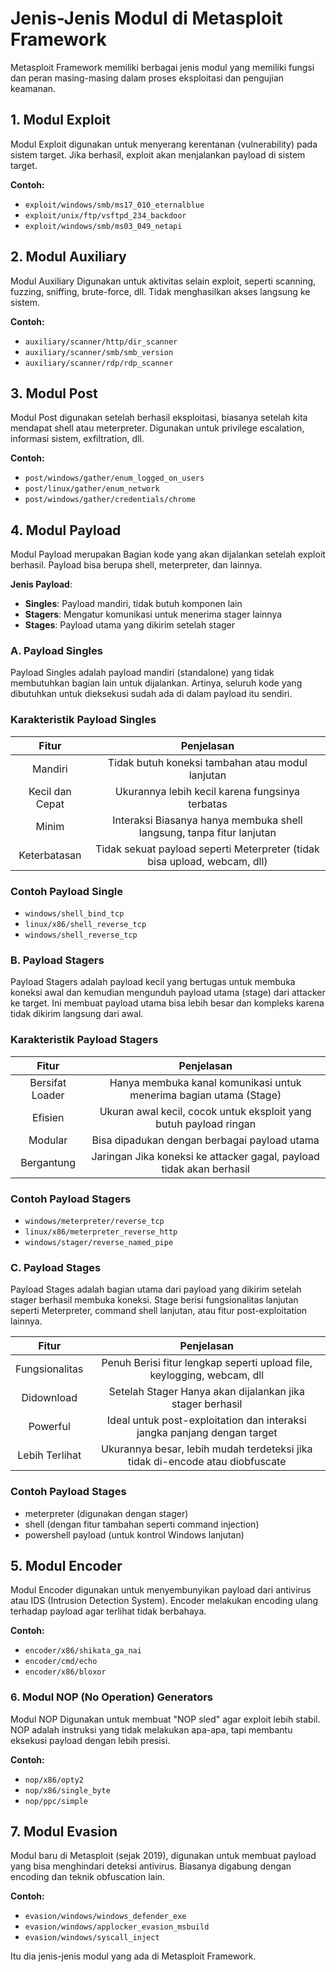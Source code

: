 # Jenis-Jenis Modul di Metasploit Framework

Metasploit Framework memiliki berbagai jenis modul yang memiliki fungsi dan peran masing-masing dalam proses eksploitasi dan pengujian keamanan.

## 1. Modul Exploit

Modul Exploit digunakan untuk menyerang kerentanan (vulnerability) pada sistem target. Jika berhasil, exploit akan menjalankan payload di sistem target.

**Contoh:**

- `exploit/windows/smb/ms17_010_eternalblue`
- `exploit/unix/ftp/vsftpd_234_backdoor`
- `exploit/windows/smb/ms03_049_netapi`

## 2. Modul Auxiliary

Modul Auxiliary Digunakan untuk aktivitas selain exploit, seperti scanning, fuzzing, sniffing, brute-force, dll. Tidak menghasilkan akses langsung ke sistem.

**Contoh:**

- `auxiliary/scanner/http/dir_scanner`
- `auxiliary/scanner/smb/smb_version`
- `auxiliary/scanner/rdp/rdp_scanner`

## 3. Modul Post

Modul Post digunakan setelah berhasil eksploitasi, biasanya setelah kita mendapat shell atau meterpreter. Digunakan untuk privilege escalation, informasi sistem, exfiltration, dll.

**Contoh:**

- `post/windows/gather/enum_logged_on_users`
- `post/linux/gather/enum_network`
- `post/windows/gather/credentials/chrome`

## 4. Modul Payload

Modul Payload merupakan Bagian kode yang akan dijalankan setelah exploit berhasil. Payload bisa berupa shell, meterpreter, dan lainnya.

**Jenis Payload**:

- **Singles**: Payload mandiri, tidak butuh komponen lain
- **Stagers**: Mengatur komunikasi untuk menerima stager lainnya
- **Stages**: Payload utama yang dikirim setelah stager

### A. Payload Singles

Payload Singles adalah payload mandiri (standalone) yang tidak membutuhkan bagian lain untuk dijalankan. Artinya, seluruh kode yang dibutuhkan untuk dieksekusi sudah ada di dalam payload itu sendiri.

### Karakteristik Payload Singles

| Fitur	| Penjelasan |
|:--:|:--:|
| Mandiri |	Tidak butuh koneksi tambahan atau modul lanjutan |
| Kecil dan Cepat	| Ukurannya lebih kecil karena fungsinya terbatas |
| Minim | Interaksi	Biasanya hanya membuka shell langsung, tanpa fitur lanjutan |
| Keterbatasan | Tidak sekuat payload seperti Meterpreter (tidak bisa upload, webcam, dll) |

### Contoh Payload Single

- `windows/shell_bind_tcp`
- `linux/x86/shell_reverse_tcp`
- `windows/shell_reverse_tcp`

### B. Payload Stagers

Payload Stagers adalah payload kecil yang bertugas untuk membuka koneksi awal dan kemudian mengunduh payload utama (stage) dari attacker ke target. Ini membuat payload utama bisa lebih besar dan kompleks karena tidak dikirim langsung dari awal.

### Karakteristik Payload Stagers

| Fitur	| Penjelasan |
|:--:|:--:|
| Bersifat Loader | Hanya membuka kanal komunikasi untuk menerima bagian utama (Stage) |
| Efisien | Ukuran awal kecil, cocok untuk eksploit yang butuh payload ringan |
| Modular | Bisa dipadukan dengan berbagai payload utama |
| Bergantung | Jaringan	Jika koneksi ke attacker gagal, payload tidak akan berhasil |

### Contoh Payload Stagers

- `windows/meterpreter/reverse_tcp`
- `linux/x86/meterpreter_reverse_http`
- `windows/stager/reverse_named_pipe`

### C. Payload Stages

Payload Stages adalah bagian utama dari payload yang dikirim setelah stager berhasil membuka koneksi. Stage berisi fungsionalitas lanjutan seperti Meterpreter, command shell lanjutan, atau fitur post-exploitation lainnya.

| Fitur	| Penjelasan |
|:--:|:--:|
| Fungsionalitas | Penuh	Berisi fitur lengkap seperti upload file, keylogging, webcam, dll |
| Didownload | Setelah Stager	Hanya akan dijalankan jika stager berhasil |
| Powerful | Ideal untuk post-exploitation dan interaksi jangka panjang dengan target |
| Lebih Terlihat | Ukurannya besar, lebih mudah terdeteksi jika tidak di-encode atau diobfuscate |

### Contoh Payload Stages

- meterpreter (digunakan dengan stager)
- shell (dengan fitur tambahan seperti command injection)
- powershell payload (untuk kontrol Windows lanjutan)

## 5. Modul Encoder

Modul Encoder digunakan untuk menyembunyikan payload dari antivirus atau IDS (Intrusion Detection System). Encoder melakukan encoding ulang terhadap payload agar terlihat tidak berbahaya.

**Contoh:**

- `encoder/x86/shikata_ga_nai`
- `encoder/cmd/echo`
- `encoder/x86/bloxor`

### 6. Modul NOP (No Operation) Generators

Modul NOP Digunakan untuk membuat "NOP sled" agar exploit lebih stabil. NOP adalah instruksi yang tidak melakukan apa-apa, tapi membantu eksekusi payload dengan lebih presisi.

**Contoh:**

- `nop/x86/opty2`
- `nop/x86/single_byte`
- `nop/ppc/simple`

## 7. Modul Evasion

Modul baru di Metasploit (sejak 2019), digunakan untuk membuat payload yang bisa menghindari deteksi antivirus. Biasanya digabung dengan encoding dan teknik obfuscation lain.

**Contoh:**

- `evasion/windows/windows_defender_exe`
- `evasion/windows/applocker_evasion_msbuild`
- `evasion/windows/syscall_inject`

Itu dia jenis-jenis modul yang ada di Metasploit Framework.
